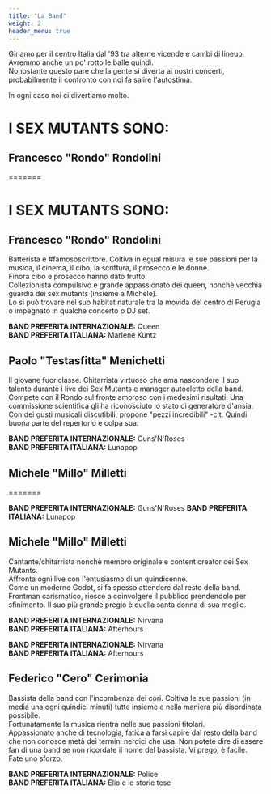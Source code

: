 ```yaml
---
title: "La Band"
weight: 2
header_menu: true
---
```

Giriamo per il centro Italia dal '93 tra alterne vicende e cambi di lineup.  
Avremmo anche un po' rotto le balle quindi.  
Nonostante questo pare che la gente si diverta ai nostri concerti, probabilmente il confronto con noi fa salire l'autostima.  

In ogni caso noi ci divertiamo molto.
  
# I SEX MUTANTS SONO:
  
## Francesco "Rondo" Rondolini
  
=======

# I SEX MUTANTS SONO:

## Francesco "Rondo" Rondolini

Batterista e #famososcrittore. Coltiva in egual misura le sue passioni per la musica, il cinema, il cibo, la scrittura, il prosecco e le donne.  
Finora cibo e prosecco hanno dato frutto.  
Collezionista compulsivo e grande appassionato dei queen, nonchè vecchia guardia dei sex mutants (insieme a Michele).  
Lo si può trovare nel suo habitat naturale tra la movida del centro di Perugia o impegnato in qualche concerto o DJ set.

**BAND PREFERITA INTERNAZIONALE:** Queen  
**BAND PREFERITA ITALIANA:** Marlene Kuntz  

## Paolo "Testasfitta" Menichetti

Il giovane fuoriclasse. Chitarrista virtuoso che ama nascondere il suo talento durante i live dei Sex Mutants e manager autoeletto della band.  
Compete con il Rondo sul fronte amoroso con i medesimi risultati.
Una commissione scientifica gli ha riconosciuto lo stato di generatore d'ansia.  
Con dei gusti musicali discutibili, propone "pezzi incredibili" -cit.
Quindi buona parte del repertorio è colpa sua.
  
**BAND PREFERITA INTERNAZIONALE:** Guns'N'Roses  
**BAND PREFERITA ITALIANA:** Lunapop  

## Michele "Millo" Milletti
  
=======

**BAND PREFERITA INTERNAZIONALE:** Guns'N'Roses
**BAND PREFERITA ITALIANA:** Lunapop  

## Michele "Millo" Milletti

Cantante/chitarrista nonchè membro originale e content creator dei Sex Mutants.  
Affronta ogni live con l'entusiasmo di un quindicenne.  
Come un moderno Godot, si fa spesso attendere dal resto della band.  
Frontman carismatico, riesce a coinvolgere il pubblico prendendolo per sfinimento.
Il suo più grande pregio è quella santa donna di sua moglie.
  
**BAND PREFERITA INTERNAZIONALE:** Nirvana  
**BAND PREFERITA ITALIANA:** Afterhours  
  

**BAND PREFERITA INTERNAZIONALE:** Nirvana  
**BAND PREFERITA ITALIANA:** Afterhours  

## Federico "Cero" Cerimonia

Bassista della band con l'incombenza dei cori. Coltiva le sue passioni (in media una ogni quindici minuti) tutte insieme e nella maniera più disordinata possibile.  
Fortunatamente la musica rientra nelle sue passioni titolari.  
Appassionato anche di tecnologia, fatica a farsi capire dal resto della band che non conosce metà dei termini nerdici che usa.
Non potete dire di essere fan di una band se non ricordate il nome del bassista.
Vi prego, è facile.
Fate uno sforzo.

**BAND PREFERITA INTERNAZIONALE:** Police  
**BAND PREFERITA ITALIANA:** Elio e le storie tese  

